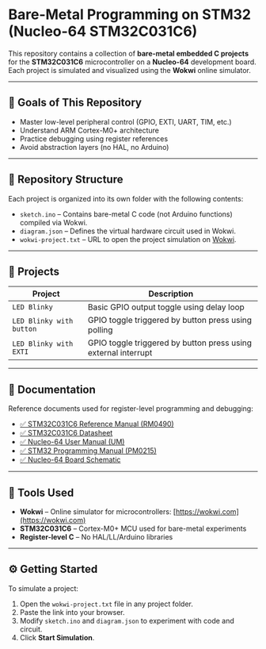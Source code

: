 # Bare-Metal Programming on STM32 (Nucleo-64 STM32C031C6)

This repository contains a collection of **bare-metal embedded C projects** for the **STM32C031C6** microcontroller on a **Nucleo-64** development board. Each project is simulated and visualized using the **Wokwi** online simulator.

---

## 🧠 Goals of This Repository

- Master low-level peripheral control (GPIO, EXTI, UART, TIM, etc.)
- Understand ARM Cortex-M0+ architecture
- Practice debugging using register references
- Avoid abstraction layers (no HAL, no Arduino)

---

## 🔧 Repository Structure

Each project is organized into its own folder with the following contents:

- `sketch.ino` – Contains bare-metal C code (not Arduino functions) compiled via Wokwi.
- `diagram.json` – Defines the virtual hardware circuit used in Wokwi.
- `wokwi-project.txt` – URL to open the project simulation on [Wokwi](https://wokwi.com).

---

## 📁 Projects

| Project                 | Description                                               |
|-------------------------|-----------------------------------------------------------|
| `LED Blinky`            | Basic GPIO output toggle using delay loop                |
| `LED Blinky with button`| GPIO toggle triggered by button press using polling      |
| `LED Blinky with EXTI`  | GPIO toggle triggered by button press using external interrupt |


---

## 📘 Documentation

Reference documents used for register-level programming and debugging:

- [✅ STM32C031C6 Reference Manual (RM0490)](https://www.st.com/resource/en/reference_manual/rm0490-stm32c0x1-advanced-armbased-64bit-mcus-stmicroelectronics.pdf)
- [✅ STM32C031C6 Datasheet](https://www.st.com/resource/en/datasheet/stm32c031c6.pdf)
- [✅ Nucleo-64 User Manual (UM)](https://www.st.com/resource/en/user_manual/um2953-stm32-nucleo64-board-mb1717-stmicroelectronics.pdf)
- [✅ STM32 Programming Manual (PM0215)](https://www.st.com/resource/en/programming_manual/pm0223-stm32-cortexm0-mcus-programming-manual-stmicroelectronics.pdf)
- [✅ Nucleo-64 Board Schematic](https://www.st.com/resource/en/schematic_pack/mb1717-c031c6-b02_schematic.pdf)

---

## 🚀 Tools Used

- **Wokwi** – Online simulator for microcontrollers: [https://wokwi.com](https://wokwi.com)
- **STM32C031C6** – Cortex-M0+ MCU used for bare-metal experiments
- **Register-level C** – No HAL/LL/Arduino libraries

---

## ⚙️ Getting Started

To simulate a project:

1. Open the `wokwi-project.txt` file in any project folder.
2. Paste the link into your browser.
3. Modify `sketch.ino` and `diagram.json` to experiment with code and circuit.
4. Click **Start Simulation**.

